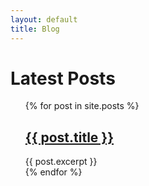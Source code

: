 ```yaml
---
layout: default
title: Blog
---
```


# Latest Posts

<ul style="list-style-type:none">
  {% for post in site.posts %}
    <li>
      <h2><a href="{{ post.url }}">{{ post.title }}</a></h2>
      {{ post.excerpt }}
      <!--more-->
    </li>
  {% endfor %}
</ul>
